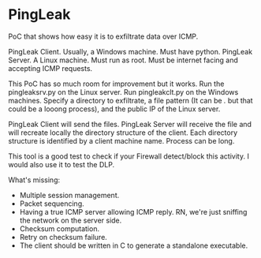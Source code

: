 # PingLeak
PoC that shows how easy it is to exfiltrate data over ICMP.

PingLeak Client. Usually, a Windows machine. Must have python.
PingLeak Server. A Linux machine. Must run as root. Must be internet facing and accepting ICMP requests.

This PoC has so much room for improvement but it works.
Run the pingleaksrv.py on the Linux server. 
Run pingleakclt.py on the Windows machines. Specify a directory to exfiltrate, a file pattern (It can be *.* but that could be a looong process), and the public IP of the Linux server.

PingLeak Client will send the files. PingLeak Server will receive the file and will recreate locally the directory structure of the client. Each directory structure is identified by a client machine name.
Process can be long. 

This tool is a good test to check if your Firewall detect/block this activity. I would also use it to test the DLP.

What's missing:
- Multiple session management.
- Packet sequencing.
- Having a true ICMP server allowing ICMP reply. RN, we're just sniffing the network on the server side.
- Checksum computation.
- Retry on checksum failure.
- The client should be written in C to generate a standalone executable.
